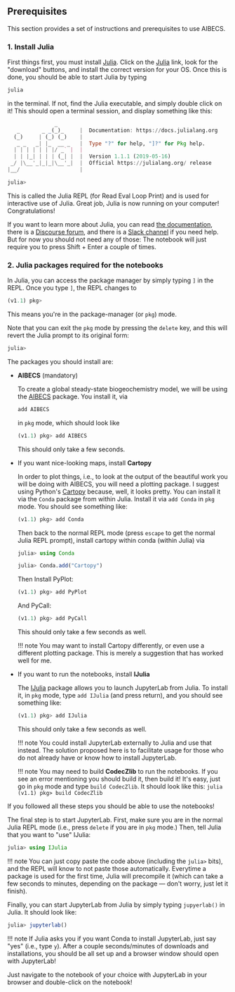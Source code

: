 ## Prerequisites

This section provides a set of instructions and prerequisites to use AIBECS.

### 1. Install Julia

First things first, you must install [Julia](https://julialang.org). Click on the [Julia](https://julialang.org) link, look for the "download" buttons, and install the correct version for your OS.
Once this is done, you should be able to start Julia by typing

```bash
julia
```

in the terminal.
If not, find the Julia executable, and simply double click on it!
This should open a terminal session, and display something like this:

```julia
               _
   _       _ _(_)_     |  Documentation: https://docs.julialang.org
  (_)     | (_) (_)    |
   _ _   _| |_  __ _   |  Type "?" for help, "]?" for Pkg help.
  | | | | | | |/ _` |  |
  | | |_| | | | (_| |  |  Version 1.1.1 (2019-05-16)
 _/ |\__'_|_|_|\__'_|  |  Official https://julialang.org/ release
|__/                   |

julia>
```

This is called the Julia REPL (for Read Eval Loop Print) and is used for interactive use of Julia.
Great job, Julia is now running on your computer! Congratulations!

If you want to learn more about Julia, you can read [the documentation](https://docs.julialang.org/en/v1/), there is a [Discourse forum](https://discourse.julialang.org/), and there is a [Slack channel](https://julialang.slack.com/messages) if you need help.
But for now you should not need any of those: The notebook will just require you to press Shift + Enter a couple of times.

### 2. Julia packages required for the notebooks

In Julia, you can access the package manager by simply typing `]` in the REPL.
Once you type `]`, the REPL changes to

```julia
(v1.1) pkg>
```

This means you're in the package-manager (or `pkg`) mode.

Note that you can exit the `pkg` mode by pressing the `delete` key, and this will revert the Julia prompt to its original form:

```julia
julia>
```

The packages you should install are:

- **AIBECS** (mandatory)

    To create a global steady-state biogeochemistry model, we will be using the [AIBECS](https://github.com/briochemc/AIBECS.jl) package.
    You install it, via

    ```julia
    add AIBECS
    ```

    in `pkg` mode, which should look like

    ```julia
    (v1.1) pkg> add AIBECS
    ```

    This should only take a few seconds.

- If you want nice-looking maps, install **Cartopy**

    In order to plot things, i.e., to look at the output of the beautiful work you will be doing with AIBECS, you will need a plotting package.
    I suggest using Python's [Cartopy](https://scitools.org.uk/cartopy/docs/latest/) because, well, it looks pretty.
    You can install it via the `Conda` package from within Julia.
    Install it via `add Conda` in `pkg` mode.
    You should see something like:

    ```julia
    (v1.1) pkg> add Conda
    ```

    Then back to the normal REPL mode (press `escape` to get the normal Julia REPL prompt), install cartopy within conda (within Julia) via

    ```julia
    julia> using Conda

    julia> Conda.add("Cartopy")
    ```


    Then Install PyPlot:
    ```julia
    (v1.1) pkg> add PyPlot
    ```

    And PyCall:
    ```julia
    (v1.1) pkg> add PyCall
    ```

    This should only take a few seconds as well.

    !!! note
        You may want to install Cartopy differently, or even use a different plotting package.
        This is merely a suggestion that has worked well for me.

- If you want to run the notebooks, install **IJulia**

    The [IJulia](https://github.com/JuliaLang/IJulia.jl) package allows you to launch JupyterLab from Julia.
    To install it, in `pkg` mode, type `add IJulia` (and press return), and you should see something like:

    ```julia
    (v1.1) pkg> add IJulia
    ```

    This should only take a few seconds as well.

    !!! note
        You could install JupyterLab externally to Julia and use that instead.
        The solution proposed here is to facilitate usage for those who do not already have or know how to install JupyterLab.

    !!! note
        You may need to build **CodecZlib** to run the notebooks.
        If you see an error mentioning you should build it, then build it!
        It's easy, just go in `pkg` mode and type `build CodecZlib`.
        It should look like this:
        ```julia
        (v1.1) pkg> build CodecZlib
        ```

If you followed all these steps you should be able to use the notebooks!

The final step is to start JupyterLab.
First, make sure you are in the normal Julia REPL mode (i.e., press `delete` if you are in `pkg` mode.)
Then, tell Julia that you want to "use" IJulia:

```julia
julia> using IJulia
```

!!! note
    You can just copy paste the code above (including the `julia>` bits), and the REPL will know to not paste those automatically.
    Everytime a package is used for the first time, Julia will precompile it (which can take a few seconds to minutes, depending on the package — don't worry, just let it finish).

Finally, you can start JupyterLab from Julia by simply typing `jupyerlab()` in Julia.
It should look like:

```julia
julia> jupyterlab()
```

!!! note
    If Julia asks you if you want Conda to install JupyterLab, just say "yes" (i.e., type `y`).
    After a couple seconds/minutes of downloads and installations, you should be all set up and a browser window should open with JupyterLab!

Just navigate to the notebook of your choice with JupyterLab in your browser and double-click on the notebook!


